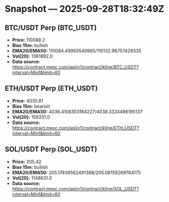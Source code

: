 # Snapshot — 2025-09-28T18:32:49Z

## BTC/USDT Perp (BTC_USDT)
- **Price:** 110088.2
- **Bias 15m:** bullish
- **EMA20/EMA50:** 110084.49950540985/110132.96757429335
- **Vol(20):** 1381892.0
- **Data source:** https://contract.mexc.com/api/v1/contract/kline/BTC_USDT?interval=Min1&limit=60

## ETH/USDT Perp (ETH_USDT)
- **Price:** 4035.81
- **Bias 15m:** bearish
- **EMA20/EMA50:** 4036.4158303164227/4038.3324496195137
- **Vol(20):** 159331.0
- **Data source:** https://contract.mexc.com/api/v1/contract/kline/ETH_USDT?interval=Min1&limit=60

## SOL/USDT Perp (SOL_USDT)
- **Price:** 205.42
- **Bias 15m:** bullish
- **EMA20/EMA50:** 205.17836562491368/205.08159269764175
- **Vol(20):** 1148831.0
- **Data source:** https://contract.mexc.com/api/v1/contract/kline/SOL_USDT?interval=Min1&limit=60
